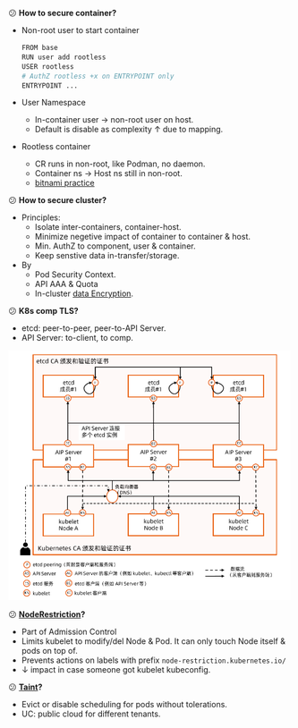 :confused: **How to secure container?**

- Non-root user to start container

  ```bash
  FROM base
  RUN user add rootless
  USER rootless
  # AuthZ rootless +x on ENTRYPOINT only
  ENTRYPOINT ...
  ```

- User Namespace

  - In-container user → non-root user on host.
  - Default is disable as complexity ↑ due to mapping.

- Rootless container

  - CR runs in non-root, like Podman, no daemon.
  - Container ns → Host ns still in non-root.
  - [bitnami practice](https://docs.vmware.com/en/VMware-Tanzu-Application-Catalog/services/tutorials/GUID-work-with-non-root-containers-index.html)



:confused: **How to secure cluster?**

- Principles:
  - Isolate inter-containers, container-host.
  - Minimize negetive impact of container to container & host.
  - Min. AuthZ to component, user & container.
  - Keep senstive data in-transfer/storage.
- By
  - Pod Security Context.
  - API AAA & Quota
  - In-cluster [data Encryption](https://kubernetes.io/docs/tasks/administer-cluster/encrypt-data/).



:confused: **K8s comp TLS?**

- etcd: peer-to-peer, peer-to-API Server.
- API Server: to-client, to comp.



![image-20240619193055426](Untitled.assets/image-20240619193055426.png)



:confused: **[NodeRestriction](https://kubernetes.io/docs/reference/access-authn-authz/admission-controllers/#noderestriction)?**

- Part of Admission Control
- Limits kubelet to modify/del Node & Pod. It can only touch Node itself & pods on top of.
- Prevents actions on labels with prefix `node-restriction.kubernetes.io/`
- ↓ impact in case someone got kubelet kubeconfig.



:confused: **[Taint](https://kubernetes.io/docs/concepts/scheduling-eviction/taint-and-toleration/)?**

- Evict or disable scheduling for pods without tolerations.
- UC: public cloud for different tenants.
